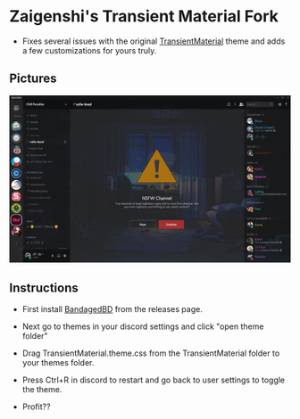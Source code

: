 # Zaigenshi's Transient Material Fork

- Fixes several issues with the original [TransientMaterial](https://github.com/rauenzi/BetterDiscordAddons/tree/master/Themes/TransientMaterial) theme and adds a few customizations for yours truly.

## Pictures

![](pic.png)

## Instructions

- First install [BandagedBD](https://github.com/rauenzi/BetterDiscordApp/releases) from the releases page.

- Next go to themes in your discord settings and click "open theme folder"

- Drag TransientMaterial.theme.css from the TransientMaterial folder to your themes folder.

- Press Ctrl+R in discord to restart and go back to user settings to toggle the theme.

- Profit??
